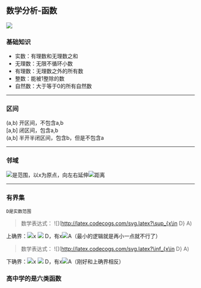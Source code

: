 ## 数学分析-函数

![](http://latex.codecogs.com/svg.latex?2^2)

### 基础知识

* 实数：有理数和无理数之和
* 无理数：无限不循环小数
* 有理数：无理数之外的所有数
* 整数：能被1整除的数
* 自然数：大于等于0的所有自然数

***

### 区间

(a,b) 开区间，不包含a,b    
[a,b] 闭区间，包含a,b     
(a,b] 半开半闭区间，包含b，但是不包含a     

***

### 邻域

![](http://latex.codecogs.com/svg.latex?\delta)是范围，以x为原点，向左右延伸![](http://latex.codecogs.com/svg.latex?\delta)距离

***

### 有界集

`D是实数范围`


> 数学表达式：  ![](http://latex.codecogs.com/svg.latex?\sup_{x\in D} A)  


上确界：![](http://latex.codecogs.com/svg.latex?\forall)x ![](http://latex.codecogs.com/svg.latex?\in) D，有x![](http://latex.codecogs.com/svg.latex?\leqslant)A（最小的逻辑就是再小一点就不行了） 


> 数学表达式：  ![](http://latex.codecogs.com/svg.latex?\inf_{x\in D} A)  

下确界：![](http://latex.codecogs.com/svg.latex?\forall)x ![](http://latex.codecogs.com/svg.latex?\in) D，有x![](http://latex.codecogs.com/svg.latex?\geqslant)A（刚好和上确界相反） 

### 高中学的是六类函数